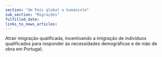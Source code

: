 ```yaml
---
section: "Um País global e humanista"
sub_section: "Migrações"
fulfilled_date:
links_to_news_articles:
---
```


Atrair imigração qualificada, incentivando a imigração de indivíduos qualificados para responder às necessidades demográficas e de mão de obra em Portugal;